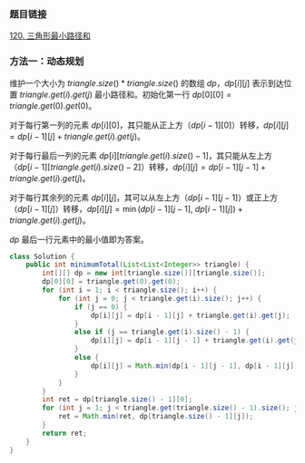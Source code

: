 ### 题目链接
[120. 三角形最小路径和](https://leetcode.cn/problems/triangle)

### 方法一：动态规划
维护一个大小为 $triangle.size() * triangle.size()$ 的数组 $dp$，$dp[i][j]$ 表示到达位置 $triangle.get(i).get(j)$ 最小路径和。初始化第一行 $dp[0][0] = triangle.get(0).get(0)$。

对于每行第一列的元素 $dp[i][0]$，其只能从正上方（$dp[i - 1][0]$）转移，$dp[i][j] = dp[i - 1][j] + triangle.get(i).get(j)$。

对于每行最后一列的元素 $dp[i][triangle.get(i).size() - 1]$，其只能从左上方（$dp[i - 1][triangle.get(i).size() - 2]$）转移，$dp[i][j] = dp[i - 1][j - 1] + triangle.get(i).get(j)$。

对于每行其余列的元素 $dp[i][j]$，其可以从左上方（$dp[i - 1][j - 1]$）或正上方（$dp[i - 1][j]$）转移，$dp[i][j] = \min(dp[i - 1][j - 1], \ dp[i - 1][j]) + triangle.get(i).get(j)$。

$dp$ 最后一行元素中的最小值即为答案。

```Java
class Solution {
    public int minimumTotal(List<List<Integer>> triangle) {
        int[][] dp = new int[triangle.size()][triangle.size()];
        dp[0][0] = triangle.get(0).get(0);
        for (int i = 1; i < triangle.size(); i++) {
            for (int j = 0; j < triangle.get(i).size(); j++) {
                if (j == 0) {
                    dp[i][j] = dp[i - 1][j] + triangle.get(i).get(j);
                }
                else if (j == triangle.get(i).size() - 1) {
                    dp[i][j] = dp[i - 1][j - 1] + triangle.get(i).get(j);
                }
                else {
                    dp[i][j] = Math.min(dp[i - 1][j - 1], dp[i - 1][j]) + triangle.get(i).get(j);
                }
            }
        }
        int ret = dp[triangle.size() - 1][0];
        for (int j = 1; j < triangle.get(triangle.size() - 1).size(); j++) {
            ret = Math.min(ret, dp[triangle.size() - 1][j]);
        }
        return ret;
    }
}
```